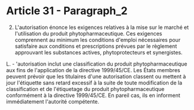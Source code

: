 # Article 31 - Paragraph_2

2. L'autorisation énonce les exigences relatives à la mise sur le marché et l'utilisation du produit phytopharmaceutique. Ces exigences comprennent au minimum les conditions d'emploi nécessaires pour satisfaire aux conditions et prescriptions prévues par le règlement approuvant les substances actives, phytoprotecteurs et synergistes.

L. - 'autorisation inclut une classification du produit phytopharmaceutique aux fins de l'application de la directive 1999/45/CE. Les États membres peuvent prévoir que les titulaires d'une autorisation classent ou mettent à jour l'étiquette sans retard excessif à la suite de toute modification de la classification et de l'étiquetage du produit phytopharmaceutique conformément à la directive 1999/45/CE. En pareil cas, ils en informent immédiatement l'autorité compétente.
